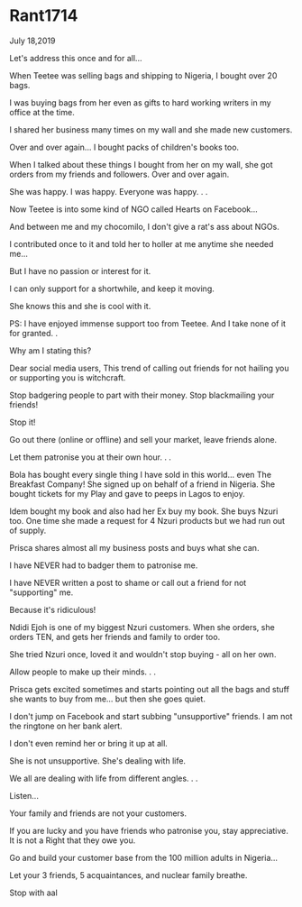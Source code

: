 # Rant1714


July 18,2019

Let's address this once and for all...

When Teetee was selling bags and shipping to Nigeria, I bought over 20 bags.

I was buying bags from her even as gifts to hard working writers in my office at the time. 

I shared her business many times on my wall and she made new customers.

Over and over again... I bought packs of children's books too.

When I talked about these things I bought from her on my wall, she got orders from my friends and followers. Over and over again.

She was happy. I was happy. Everyone was happy.
.
.

Now Teetee is into some kind of NGO called Hearts on Facebook...

And between me and my chocomilo, I don't give a rat's ass about NGOs.

I contributed once to it and told her to holler at me anytime she needed me...

But I have no passion or interest for it.

I can only support for a shortwhile, and keep it moving.

She knows this and she is cool with it.

PS: I have enjoyed immense support too from Teetee. And I take none of it for granted.
.

Why am I stating this?

Dear social media users,
This trend of calling out friends for not hailing you or supporting you is witchcraft. 

Stop badgering people to part with their money.
Stop blackmailing your friends!

Stop it!

Go out there (online or offline) and sell your market, leave friends alone. 

Let them patronise you at their own hour.
.
.

Bola has bought every single thing I have sold in this world... even The Breakfast Company! She signed up on behalf of a friend in Nigeria. She bought tickets for my Play and gave to peeps in Lagos to enjoy. 

Idem bought my book and also had her Ex buy my book. She buys Nzuri too. One time she made a request for 4 Nzuri products but we had run out of supply. 

Prisca shares almost all my business posts and buys what she can.

I have NEVER had to badger them to patronise me.

I have NEVER written a post to shame or call out a friend for not "supporting" me.

Because it's ridiculous!

Ndidi Ejoh is one of my biggest Nzuri customers. When she orders, she orders TEN, and gets her friends and family to order too. 

She tried Nzuri once, loved it and wouldn't stop  buying - all on her own.

Allow people to make up their minds.
.
.

Prisca gets excited sometimes and starts pointing out all the bags and stuff she wants to buy from me... but then she goes quiet. 

I don't jump on Facebook and start subbing "unsupportive" friends. I am not the ringtone on her bank alert. 

I don't even remind her or bring it up at all. 

She is not unsupportive. She's dealing with life.

We all are dealing with life from different angles. 
.
.

Listen...

Your family and friends are not your customers. 

If you are lucky and you have friends who patronise you, stay appreciative. It is not a Right that they owe you.

Go and build your customer base from the 100 million adults in Nigeria...

Let your 3 friends, 5 acquaintances, and nuclear family breathe.

Stop with aal
